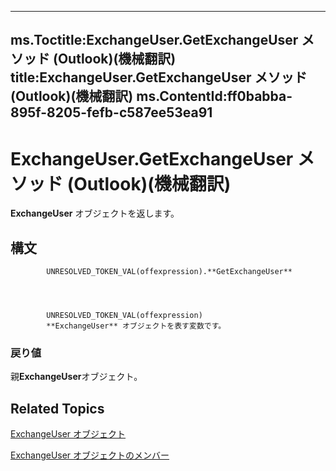 

---
ms.Toctitle:ExchangeUser.GetExchangeUser メソッド (Outlook)(機械翻訳)
title:ExchangeUser.GetExchangeUser メソッド (Outlook)(機械翻訳)
ms.ContentId:ff0babba-895f-8205-fefb-c587ee53ea91
---
# ExchangeUser.GetExchangeUser メソッド (Outlook)(機械翻訳)




**ExchangeUser** オブジェクトを返します。

## 構文

            UNRESOLVED_TOKEN_VAL(offexpression).**GetExchangeUser**




            UNRESOLVED_TOKEN_VAL(offexpression)
            **ExchangeUser** オブジェクトを表す変数です。

### 戻り値
親**ExchangeUser**オブジェクト。





## Related Topics

[ExchangeUser オブジェクト](6ec117d1-7fdb-aa36-b567-1242f8238df0.md)

[ExchangeUser オブジェクトのメンバー](b9489e9d-0b8e-1c8d-d5df-8def4b1ee5e8.md)




